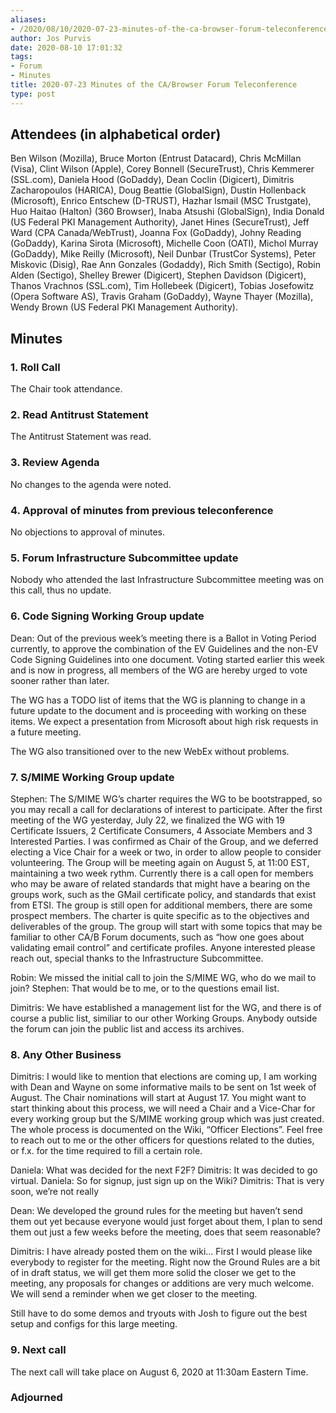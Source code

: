 ```yaml
---
aliases:
- /2020/08/10/2020-07-23-minutes-of-the-ca-browser-forum-teleconference/
author: Jos Purvis
date: 2020-08-10 17:01:32
tags:
- Forum
- Minutes
title: 2020-07-23 Minutes of the CA/Browser Forum Teleconference
type: post
---
```


## Attendees (in alphabetical order)

Ben Wilson (Mozilla), Bruce Morton (Entrust Datacard), Chris McMillan (Visa), Clint Wilson (Apple), Corey Bonnell (SecureTrust), Chris Kemmerer (SSL.com), Daniela Hood (GoDaddy), Dean Coclin (Digicert), Dimitris Zacharopoulos (HARICA), Doug Beattie (GlobalSign), Dustin Hollenback (Microsoft), Enrico Entschew (D-TRUST), Hazhar Ismail (MSC Trustgate), Huo Haitao (Halton) (360 Browser), Inaba Atsushi (GlobalSign), India Donald (US Federal PKI Management Authority), Janet Hines (SecureTrust), Jeff Ward (CPA Canada/WebTrust), Joanna Fox (GoDaddy), Johny Reading (GoDaddy), Karina Sirota (Microsoft), Michelle Coon (OATI), Michol Murray (GoDaddy), Mike Reilly (Microsoft), Neil Dunbar (TrustCor Systems), Peter Miskovic (Disig), Rae Ann Gonzales (Godaddy), Rich Smith (Sectigo), Robin Alden (Sectigo), Shelley Brewer (Digicert), Stephen Davidson (Digicert), Thanos Vrachnos (SSL.com), Tim Hollebeek (Digicert), Tobias Josefowitz (Opera Software AS), Travis Graham (GoDaddy), Wayne Thayer (Mozilla), Wendy Brown (US Federal PKI Management Authority).

## Minutes

### 1. Roll Call

The Chair took attendance.

### 2. Read Antitrust Statement

The Antitrust Statement was read.

### 3. Review Agenda

No changes to the agenda were noted.

### 4. Approval of minutes from previous teleconference

No objections to approval of minutes.

### 5. Forum Infrastructure Subcommittee update

Nobody who attended the last Infrastructure Subcommittee meeting was on this call, thus no update.

### 6. Code Signing Working Group update

Dean: Out of the previous week’s meeting there is a Ballot in Voting Period currently, to approve the combination of the EV Guidelines and the non-EV Code Signing Guidelines into one document. Voting started earlier this week and is now in progress, all members of the WG are hereby urged to vote sooner rather than later.

The WG has a TODO list of items that the WG is planning to change in a future update to the document and is proceeding with working on these items. We expect a presentation from Microsoft about high risk requests in a future meeting.

The WG also transitioned over to the new WebEx without problems.

### 7. S/MIME Working Group update

Stephen: The S/MIME WG’s charter requires the WG to be bootstrapped, so you may recall a call for declarations of interest to participate. After the first meeting of the WG yesterday, July 22, we finalized the WG with 19 Certificate Issuers, 2 Certificate Consumers, 4 Associate Members and 3 Interested Parties. I was confirmed as Chair of the Group, and we deferred electing a Vice Chair for a week or two, in order to allow people to consider volunteering. The Group will be meeting again on August 5, at 11:00 EST, maintaining a two week rythm. Currently there is a call open for members who may be aware of related standards that might have a bearing on the groups work, such as the GMail certificate policy, and standards that exist from ETSI. The group is still open for additional members, there are some prospect members. The charter is quite specific as to the objectives and deliverables of the group. The group will start with some topics that may be familiar to other CA/B Forum documents, such as “how one goes about validating email control” and certificate profiles. Anyone interested please reach out, special thanks to the Infrastructure Subcommittee.

Robin: We missed the initial call to join the S/MIME WG, who do we mail to join?
Stephen: That would be to me, or to the questions email list.

Dimitris: We have established a management list for the WG, and there is of course a public list, similiar to our other Working Groups. Anybody outside the forum can join the public list and access its archives.

### 8. Any Other Business

Dimitris: I would like to mention that elections are coming up, I am working with Dean and Wayne on some informative mails to be sent on 1st week of August. The Chair nominations will start at August 17. You might want to start thinking about this process, we will need a Chair and a Vice-Char for every working group but the S/MIME working group which was just created. The whole process is documented on the Wiki, “Officer Elections”. Feel free to reach out to me or the other officers for questions related to the duties, or f.x. for the time required to fill a certain role.

Daniela: What was decided for the next F2F?
Dimitris: It was decided to go virtual.
Daniela: So for signup, just sign up on the Wiki?
Dimitris: That is very soon, we’re not really

Dean: We developed the ground rules for the meeting but haven’t send them out yet because everyone would just forget about them, I plan to send them out just a few weeks before the meeting, does that seem reasonable?

Dimitris: I have already posted them on the wiki… First I would please like everybody to register for the meeting. Right now the Ground Rules are a bit of in draft status, we will get them more solid the closer we get to the meeting, any proposals for changes or additions are very much welcome. We will send a reminder when we get closer to the meeting.

Still have to do some demos and tryouts with Josh to figure out the best setup and configs for this large meeting.

### 9. Next call

The next call will take place on August 6, 2020 at 11:30am Eastern Time.

### Adjourned